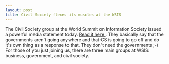 ```yaml
---
layout: post
title: Civil Society flexes its muscles at the WSIS 
---
```



The Civil Society group at the World Summit on Information Society issued a powerful media statement today. <a href="http://prepcom.net/wsis/1069007476819">Read it here </a>. They basically say that the governments aren't going anywhere and that CS is going to go off and do it's own thing as a response to that. They don't need the governments ;-) For those of you just joining us, there are three main groups at WSIS: business, government, and civil society.
